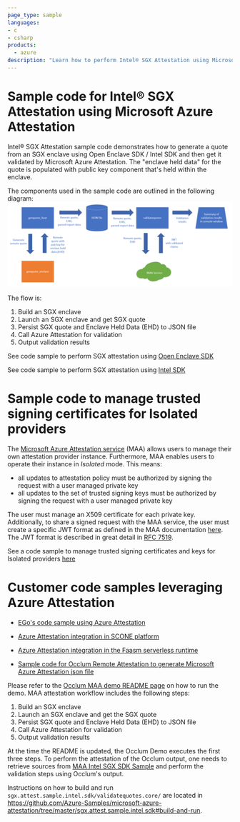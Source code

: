 ```yaml
---
page_type: sample
languages:
- c
- csharp
products:
  - azure
description: "Learn how to perform Intel® SGX Attestation using Microsoft Azure Attestation"
---
```


# Sample code for Intel® SGX Attestation using Microsoft Azure Attestation

Intel® SGX Attestation sample code demonstrates how to generate a quote from an SGX enclave using Open Enclave SDK / Intel SDK and then get it validated by Microsoft Azure Attestation. The "enclave held data" for the quote is populated with public key component that's held within the enclave.

The components used in the sample code are outlined in the following diagram:
![SGX Attestation Overview Diagram](./media/maa.sample.diagram.png)

The flow is:
1. Build an SGX enclave
2. Launch an SGX enclave and get SGX quote
3. Persist SGX quote and Enclave Held Data (EHD) to JSON file
4. Call Azure Attestation for validation
5. Output validation results

See code sample to perform SGX attestation using [Open Enclave SDK](./sgx.attest.sample.oe.sdk)

See code sample to perform SGX attestation using [Intel SDK](./sgx.attest.sample.intel.sdk)

# Sample code to manage trusted signing certificates for Isolated providers

The [Microsoft Azure Attestation service](https://docs.microsoft.com/en-us/azure/attestation/overview) (MAA) allows users to manage their own attestation provider instance.  Furthermore, MAA enables users to operate their instance in *Isolated* mode.  This means:
* all updates to attestation policy must be authorized by signing the request with a user managed private key
* all updates to the set of trusted signing keys must be authorized by signing the request with a user managed private key

The user must manage an X509 certificate for each private key.  Additionally, to share a signed request with the MAA service, the user must create a specific JWT format as defined in the MAA documentation [here](https://docs.microsoft.com/en-us/azure/attestation/author-sign-policy#creating-the-policy-file-in-json-web-signature-format).  The JWT format is described in great detail in [RFC 7519](https://datatracker.ietf.org/doc/html/rfc7519).

See a code sample to manage trusted signing certificates and keys for Isolated providers [here](./maa.signing.tool.sample)

# Customer code samples leveraging Azure Attestation

- [EGo's code sample using Azure Attestation](https://github.com/edgelesssys/ego/tree/master/samples/azure_attestation)
- [Azure Attestation integration in SCONE platform](https://github.com/scontain/scone-azure-integration)
- [Azure Attestation integration in the Faasm serverless runtime](https://github.com/faasm/faasm/blob/main/docs/source/sgx.md)

- [Sample code for Occlum Remote Attestation to generate Microsoft Azure Attestation json file](https://github.com/occlum/occlum/tree/master/demos/remote_attestation/maa)

Please refer to the [Occlum MAA demo README page](https://github.com/occlum/occlum/blob/master/demos/remote_attestation/maa/README.md#prerequisites) on how to run the demo.
MAA attestation workflow includes the following steps:
1. Build an SGX enclave
2. Launch an SGX enclave and get the SGX quote
3. Persist SGX quote and Enclave Held Data (EHD) to JSON file
4. Call Azure Attestation for validation
5. Output validation results

At the time the README is updated, the Occlum Demo executes the first three steps. To perform the attestation of the Occlum output, one needs to retrieve sources from [MAA Intel SGX SDK Sample](https://github.com/Azure-Samples/microsoft-azure-attestation/tree/master/sgx.attest.sample.intel.sdk/validatequotes.core) and perform the validation steps using Occlum's output.

Instructions on how to build and run `sgx.attest.sample.intel.sdk/validatequotes.core/` are located in https://github.com/Azure-Samples/microsoft-azure-attestation/tree/master/sgx.attest.sample.intel.sdk#build-and-run.
